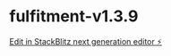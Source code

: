# fulfitment-v1.3.9

[Edit in StackBlitz next generation editor ⚡️](https://stackblitz.com/~/github.com/danialsbr/fulfitment-v1.3.9)